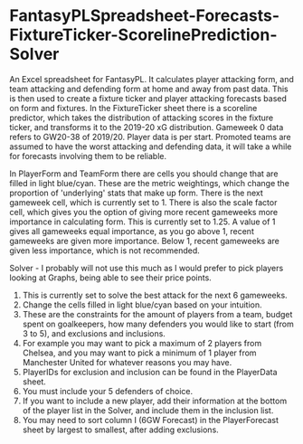 # FantasyPLSpreadsheet-Forecasts-FixtureTicker-ScorelinePrediction-Solver
An Excel spreadsheet for FantasyPL. It calculates player attacking form, and team attacking and defending form at home and away from past data. This is then used to create a fixture ticker and player attacking forecasts based on form and fixtures. In the FixtureTicker sheet there is a scoreline predictor, which takes the distribution of attacking scores in the fixture ticker, and transforms it to the 2019-20 xG distribution. Gameweek 0 data refers to GW20-38 of 2019/20. Player data is per start. Promoted teams are assumed to have the worst attacking and defending data, it will take a while for forecasts involving them to be reliable.

In PlayerForm and TeamForm there are cells you should change that are filled in light blue/cyan. These are the metric weightings, which change the proportion of 'underlying' stats that make up form. There is the next gameweek cell, which is currently set to 1. There is also the scale factor cell, which gives you the option of giving more recent gameweeks more importance in calculating form. This is currently set to 1.25. A value of 1 gives all gameweeks equal importance, as you go above 1, recent gameweeks are given more importance. Below 1, recent gameweeks are given less importance, which is not recommended. 

Solver - I probably will not use this much as I would prefer to pick players looking at Graphs, being able to see their price points.
1. This is currently set to solve the best attack for the next 6 gameweeks.
2. Change the cells filled in light blue/cyan based on your intuition.
3. These are the constraints for the amount of players from a team, budget spent on goalkeepers, how many defenders you would like to start (from 3 to 5), and exclusions and inclusions.
4. For example you may want to pick a maximum of 2 players from Chelsea, and you may want to pick a minimum of 1 player from Manchester United for whatever reasons you may have.
5. PlayerIDs for exclusion and inclusion can be found in the PlayerData sheet.
6. You must include your 5 defenders of choice.
7. If you want to include a new player, add their information at the bottom of the player list in the Solver, and include them in the inclusion list. 
8. You may need to sort column I (6GW Forecast) in the PlayerForecast sheet by largest to smallest, after adding exclusions.
